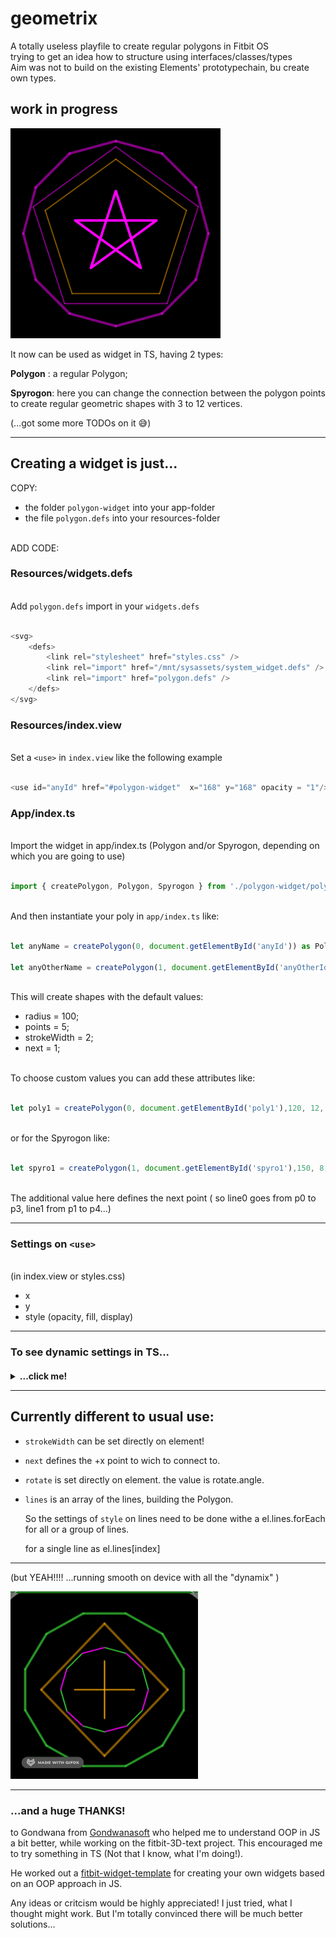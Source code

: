 # geometrix
A totally useless playfile to create regular polygons in Fitbit OS\
trying to get an idea how to structure using interfaces/classes/types\
Aim was not to build on the existing Elements' prototypechain, bu create own types. 
## work in progress




![2022-04-20 12 36 21](polygon-widget.png)   

It now can be used as widget in TS, having 2 types:

**Polygon** : a regular Polygon;

**Spyrogon**: here you can change the connection between the polygon points to create regular geometric shapes with 3 to 12 vertices.

(...got some more TODOs on it 😅)


___
## Creating a widget is just... 

 COPY:


* the folder `polygon-widget` into your app-folder
* the file `polygon.defs` into your resources-folder

\
ADD CODE:

### Resources/widgets.defs

\
Add `polygon.defs` import in your `widgets.defs`

```js

<svg>
    <defs>
        <link rel="stylesheet" href="styles.css" />
        <link rel="import" href="/mnt/sysassets/system_widget.defs" />
        <link rel="import" href="polygon.defs" />
    </defs>
</svg>


```

### Resources/index.view


\
Set a `<use>` in `index.view` like the following example

```js

<use id="anyId" href="#polygon-widget"  x="168" y="168" opacity = "1"/>

```
  
     
### App/index.ts

\
Import the widget in app/index.ts (Polygon and/or Spyrogon, depending on which you are going to use)

```js  

import { createPolygon, Polygon, Spyrogon } from './polygon-widget/polygon-widget';

```
\
And then instantiate your poly in `app/index.ts` like:
``` js

let anyName = createPolygon(0, document.getElementById('anyId')) as Polygon;

let anyOtherName = createPolygon(1, document.getElementById('anyOtherId')) as Spyrogon;

```
\
This will create shapes with the default values:
* radius = 100;
* points = 5;
* strokeWidth = 2;
* next = 1;

\
To choose custom values you can add these attributes like:



```js

let poly1 = createPolygon(0, document.getElementById('poly1'),120, 12, 10) as Polygon;

```

\
or for the Spyrogon like:
```js

let spyro1 = createPolygon(1, document.getElementById('spyro1'),150, 8, 4, 3) as Spyrogon;

```

\
The additional value here defines the next point ( so line0 goes from p0 to p3, line1 from p1 to p4...)

___
### Settings on `<use>`

\
(in index.view or styles.css)
* x
* y
* style (opacity, fill, display)

______
<h3>To see dynamic settings in TS...<h4>
<details><summary>...click me! </summary><blockquote>


* radius 
* points
* strokeWidth
* next
* rotate
* x
* y

<details><summary>style </summary><blockquote>

* fill
* opacity
* display
 </blockquote></details>
 
<details><summary>scale </summary><blockquote>

* x
* y
</blockquote></details>


<details><summary>lines[index] </summary><blockquote>

* style 
    * fill
    * opacity
    * display
    * strokeWidth 
              

</blockquote></details>
</blockquote></details>

____


## Currently different to usual use:




* `strokeWidth` can be set directly on element!
* `next` defines the +x point to wich to connect to.
* `rotate` is set directly on element. the value is rotate.angle.  

* `lines` is an array of the lines, building the Polygon.

   So the settings of `style` on lines need to be done withe a el.lines.forEach for all or a group of lines.
   
   for a single line as el.lines[index]
   

___

(but YEAH!!!! ...running smooth on device with all the "dynamix" )


![dynamix](dynamix.gif)

___
### ...and a huge THANKS!
to Gondwana from [Gondwanasoft](https://github.com/gondwanasoft) who helped me to understand OOP in JS a bit better, while working on the fitbit-3D-text project. This encouraged me to try something in TS (Not that I know, what I'm doing!).

He worked out a [fitbit-widget-template](https://github.com/gondwanasoft/fitbit-widget-template) for creating your own widgets based on an OOP approach in JS.

Any ideas or critcism would be highly appreciated! I just tried, what I thought might work. But I'm totally convinced there will be much better solutions...




